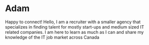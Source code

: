 # Adam
Happy to connect!
Hello, I am a recruiter with a smaller agency that specializes in finding talent for mostly start-ups and medium sized IT related companies. I am here to learn as much as I can and share my knowledge of the IT job market across Canada
